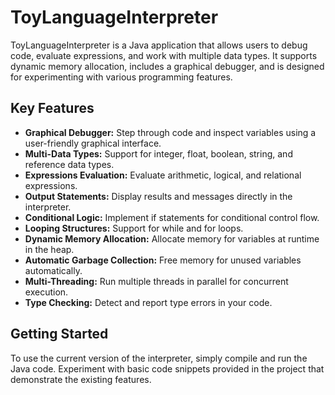 # ToyLanguageInterpreter

ToyLanguageInterpreter is a Java application that allows users to debug code, evaluate expressions, and work with multiple data types. It supports dynamic memory allocation, includes a graphical debugger, and is designed for experimenting with various programming features.

 ## Key Features

- **Graphical Debugger:** Step through code and inspect variables using a user-friendly graphical interface.
- **Multi-Data Types:** Support for integer, float, boolean, string, and reference data types.
- **Expressions Evaluation:** Evaluate arithmetic, logical, and relational expressions.
- **Output Statements:** Display results and messages directly in the interpreter.
- **Conditional Logic:** Implement if statements for conditional control flow.
- **Looping Structures:** Support for while and for loops.
- **Dynamic Memory Allocation:** Allocate memory for variables at runtime in the heap.
- **Automatic Garbage Collection:** Free memory for unused variables automatically.
- **Multi-Threading:** Run multiple threads in parallel for concurrent execution.
- **Type Checking:** Detect and report type errors in your code.

## Getting Started

To use the current version of the interpreter, simply compile and run the Java code. Experiment with basic code snippets provided in the project that demonstrate the existing features.

